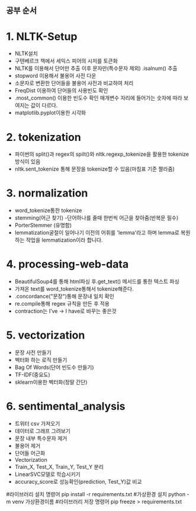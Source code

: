 ## 공부 순서
# 1. NLTK-Setup
- NLTK설치
- 구텐베르크 책에서 세익스 피어의 시저를 토큰화
- NLTK를 이용해서 단어만 추출 이후 문자만(특수문자 제외) .isalnum() 추출
- stopword 이용해서 불용어 사전 다운
- 소문자로 변환한 단어들을 불용어 사전과 비교하여 처리
- FreqDist 이용하여 단어들의 사용빈도 확인
- .most_common() 이용한 빈도수 확인 매개변수 자리에 들어가는 숫자에 따라 보여지는 값이 다르다.
- matplotlib.pyplot이용한 시각화
# 2. tokenization
- 파이썬의 split()과  regex의 spilt()와 nltk.regexp_tokenize을 활용한 tokenize방식이 있음
- nltk.sent_tokenize 통해 문장을 tokenize할 수 있음(마침표 기준 짤라줌)
# 3. normalization
- word_tokenize통한 tokenize
- stemming(어근 찾기) -단어하나를 줄때 한번씩 어근을 찾아줌(반복문 필수)
- PorterStemmer (유명함)
- lemmatization굴절이 일어나기 이전의 어휘를 'lemma'라고 하며 lemma로 복원하는 작업을 lemmatization이라 합니다.
# 4. processing-web-data
- BeautifulSoup4를 통해 html파싱 후.get_text() 메서드를 통한 텍스트 파싱
- 가져온 text를 word_tokenize통해서 tokenize해준다.
- .concordance("문장")통해 문장내 일치 확인
- re.compile통해 regex 규칙을 만든 후 적용
- contraction는 I’ve -> I have로 바꾸는 좋은것
# 5. vectorization
- 문장 사전 만들기
- 벡터화 하는 로직 만들기
- Bag Of Words(단어 빈도수 만들기)
- TF-IDF(중요도)
- sklearn이용한 벡터화(정말 간단)
# 6. sentimental_analysis
- 트위터 csv 가져오기
- 데이터로 그래프 그려보기
- 문장 내부 특수문자 제거
- 불용어 제거
- 단어들 어근화
- Vectorization
- Train_X, Test_X, Train_Y, Test_Y 분리
- LinearSVC모델로 학습시키기
- accuracy_score로 성능확인(prediction, Test_Y)값 비교

#라이브러리 설치 명령어
pip install -r requirements.txt
#가상환경 설치 
python -m venv 가상환경이름
#라이브러리 저장 명령어
pip freeze > requirements.txt